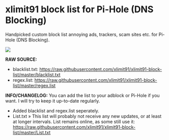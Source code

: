 # xlimit91 block list for Pi-Hole (DNS Blocking)
Handpicked custom block list annoying ads, trackers, scam sites etc. for Pi-Hole (DNS Blocking).

![](https://raw.githubusercontent.com/xlimit91/xlimit91-block-list/master/img/xlimit91-pihole-blocklist-github-banner.jpg)

**RAW SOURCE:**
- blacklist.txt: https://raw.githubusercontent.com/xlimit91/xlimit91-block-list/master/blacklist.txt
- regex.list: https://raw.githubusercontent.com/xlimit91/xlimit91-block-list/master/regex.list

**INFO/CHANGELOG:**
You can add the list to your adblock or Pi-Hole if you want. I will try to keep it up-to-date regularly.
- Added blacklist and regex.list seperately.
- List.txt » This list will probably not receive any new updates, or at least at longer intervals. List remains online, as some still use it: https://raw.githubusercontent.com/xlimit91/xlimit91-block-list/master/List.txt
